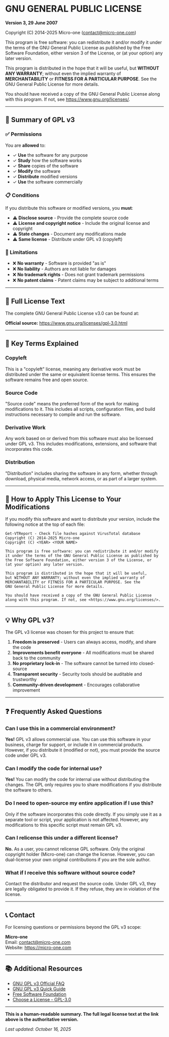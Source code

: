 # GNU GENERAL PUBLIC LICENSE

**Version 3, 29 June 2007**

Copyright (C) 2014-2025 Micro-one (contact@micro-one.com)

This program is free software: you can redistribute it and/or modify it under the terms of the GNU General Public License as published by the Free Software Foundation, either version 3 of the License, or (at your option) any later version.

This program is distributed in the hope that it will be useful, but **WITHOUT ANY WARRANTY**; without even the implied warranty of **MERCHANTABILITY** or **FITNESS FOR A PARTICULAR PURPOSE**. See the GNU General Public License for more details.

You should have received a copy of the GNU General Public License along with this program. If not, see <https://www.gnu.org/licenses/>.

---

## 📜 Summary of GPL v3

### ✅ Permissions

You are **allowed** to:
- ✓ **Use** the software for any purpose
- ✓ **Study** how the software works
- ✓ **Share** copies of the software
- ✓ **Modify** the software
- ✓ **Distribute** modified versions
- ✓ **Use** the software commercially

### 📋 Conditions

If you distribute this software or modified versions, you **must**:
- ⚠️ **Disclose source** - Provide the complete source code
- ⚠️ **License and copyright notice** - Include the original license and copyright
- ⚠️ **State changes** - Document any modifications made
- ⚠️ **Same license** - Distribute under GPL v3 (copyleft)

### 🚫 Limitations

- ❌ **No warranty** - Software is provided "as is"
- ❌ **No liability** - Authors are not liable for damages
- ❌ **No trademark rights** - Does not grant trademark permissions
- ❌ **No patent claims** - Patent claims may be subject to additional terms

---

## 🔗 Full License Text

The complete GNU General Public License v3.0 can be found at:

**Official source:** <https://www.gnu.org/licenses/gpl-3.0.html>

---

## 📖 Key Terms Explained

### Copyleft
This is a "copyleft" license, meaning any derivative work must be distributed under the same or equivalent license terms. This ensures the software remains free and open source.

### Source Code
"Source code" means the preferred form of the work for making modifications to it. This includes all scripts, configuration files, and build instructions necessary to compile and run the software.

### Derivative Work
Any work based on or derived from this software must also be licensed under GPL v3. This includes modifications, extensions, and software that incorporates this code.

### Distribution
"Distribution" includes sharing the software in any form, whether through download, physical media, network access, or as part of a larger system.

---

## 🤝 How to Apply This License to Your Modifications

If you modify this software and want to distribute your version, include the following notice at the top of each file:

```
Get-VTReport - Check file hashes against VirusTotal database
Copyright (C) 2014-2025 Micro-one
Copyright (C) <YEAR> <YOUR NAME>

This program is free software: you can redistribute it and/or modify
it under the terms of the GNU General Public License as published by
the Free Software Foundation, either version 3 of the License, or
(at your option) any later version.

This program is distributed in the hope that it will be useful,
but WITHOUT ANY WARRANTY; without even the implied warranty of
MERCHANTABILITY or FITNESS FOR A PARTICULAR PURPOSE. See the
GNU General Public License for more details.

You should have received a copy of the GNU General Public License
along with this program. If not, see <https://www.gnu.org/licenses/>.
```

---

## 💡 Why GPL v3?

The GPL v3 license was chosen for this project to ensure that:

1. **Freedom is preserved** - Users can always access, modify, and share the code
2. **Improvements benefit everyone** - All modifications must be shared back to the community
3. **No proprietary lock-in** - The software cannot be turned into closed-source
4. **Transparent security** - Security tools should be auditable and trustworthy
5. **Community-driven development** - Encourages collaborative improvement

---

## ❓ Frequently Asked Questions

### Can I use this in a commercial environment?
**Yes!** GPL v3 allows commercial use. You can use this software in your business, charge for support, or include it in commercial products. However, if you distribute it (modified or not), you must provide the source code under GPL v3.

### Can I modify the code for internal use?
**Yes!** You can modify the code for internal use without distributing the changes. The GPL only requires you to share modifications if you distribute the software to others.

### Do I need to open-source my entire application if I use this?
Only if the software incorporates this code directly. If you simply use it as a separate tool or script, your application is not affected. However, any modifications to this specific script must remain GPL v3.

### Can I relicense this under a different license?
**No.** As a user, you cannot relicense GPL software. Only the original copyright holder (Micro-one) can change the license. However, you can dual-license your own original contributions if you are the sole author.

### What if I receive this software without source code?
Contact the distributor and request the source code. Under GPL v3, they are legally obligated to provide it. If they refuse, they are in violation of the license.

---

## 📞 Contact

For licensing questions or permissions beyond the GPL v3 scope:

**Micro-one**  
Email: contact@micro-one.com  
Website: https://micro-one.com

---

## 📚 Additional Resources

- [GNU GPL v3 Official FAQ](https://www.gnu.org/licenses/gpl-faq.html)
- [GNU GPL v3 Quick Guide](https://www.gnu.org/licenses/quick-guide-gplv3.html)
- [Free Software Foundation](https://www.fsf.org/)
- [Choose a License - GPL-3.0](https://choosealicense.com/licenses/gpl-3.0/)

---

**This is a human-readable summary. The full legal license text at the link above is the authoritative version.**

*Last updated: October 16, 2025*

